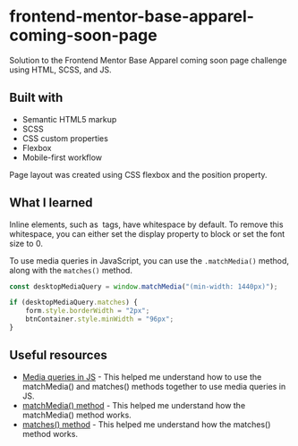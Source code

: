 # frontend-mentor-base-apparel-coming-soon-page
Solution to the Frontend Mentor Base Apparel coming soon page challenge using HTML, SCSS, and JS.

## Built with

- Semantic HTML5 markup
- SCSS
- CSS custom properties
- Flexbox
- Mobile-first workflow

Page layout was created using CSS flexbox and the position property.

## What I learned

Inline elements, such as <img> tags, have whitespace by default. To remove this whitespace, you can either set the display property to block or set the font size to 0.


To use media queries in JavaScript, you can use the ```.matchMedia()``` method, along with the ```matches()``` method.

```js
const desktopMediaQuery = window.matchMedia("(min-width: 1440px)");

if (desktopMediaQuery.matches) {
    form.style.borderWidth = "2px";
    btnContainer.style.minWidth = "96px";
}
```

## Useful resources

- [Media queries in JS](https://www.w3schools.com/howto/howto_js_media_queries.asp) - This helped me understand how to use the matchMedia() and matches() methods together to use media queries in JS.
- [matchMedia() method](https://www.example.com) - This helped me understand how the matchMedia() method works.
- [matches() method](https://www.example.com) - This helped me understand how the matches() method works.

